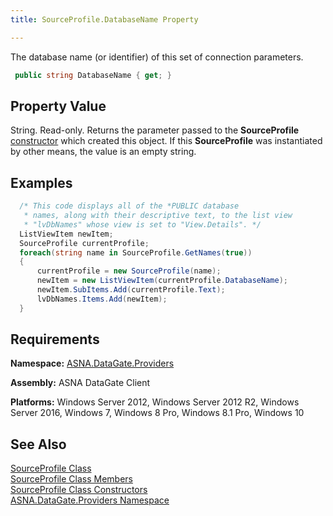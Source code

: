 ```yaml
---
title: SourceProfile.DatabaseName Property

---
```


The database name (or identifier) of this set of connection parameters.

```cs
 public string DatabaseName { get; }
```


## Property Value

String. Read-only. Returns the parameter passed to the **SourceProfile** [constructor](source-profile-constructors-main.html) which created this object. If this **SourceProfile** was instantiated by other means, the value is an empty string.
## Examples 


```cs 
  /* This code displays all of the *PUBLIC database
   * names, along with their descriptive text, to the list view
   * "lvDbNames" whose view is set to "View.Details". */
  ListViewItem newItem;
  SourceProfile currentProfile;
  foreach(string name in SourceProfile.GetNames(true))
  {
      currentProfile = new SourceProfile(name);
      newItem = new ListViewItem(currentProfile.DatabaseName);
      newItem.SubItems.Add(currentProfile.Text);
      lvDbNames.Items.Add(newItem);
  }
```

## Requirements

**Namespace:** [ ASNA.DataGate.Providers](datagate-providers-namespace.html) 

<span> **Assembly:** ASNA DataGate Client</span> 

<span> **Platforms:** Windows Server 2012, Windows Server 2012 R2, Windows Server 2016, Windows 7, Windows 8 Pro, Windows 8.1 Pro, Windows 10</span> 
## See Also


[SourceProfile Class](source-profile-class.html) <br />
[SourceProfile Class Members](source-profile-members.html)<br />
[SourceProfile Class Constructors](source-profile-constructors-main.html)<br />
[ASNA.DataGate.Providers Namespace](datagate-providers-namespace.html)

